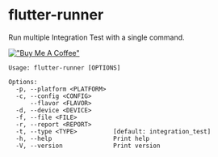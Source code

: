 # flutter-runner

Run multiple Integration Test with a single command.

[!["Buy Me A Coffee"](https://www.buymeacoffee.com/assets/img/custom_images/orange_img.png)](https://www.buymeacoffee.com/prongbang)

```shell
Usage: flutter-runner [OPTIONS]

Options:
  -p, --platform <PLATFORM>  
  -c, --config <CONFIG>      
      --flavor <FLAVOR>      
  -d, --device <DEVICE>      
  -f, --file <FILE>          
  -r, --report <REPORT>      
  -t, --type <TYPE>          [default: integration_test]
  -h, --help                 Print help
  -V, --version              Print version
```
